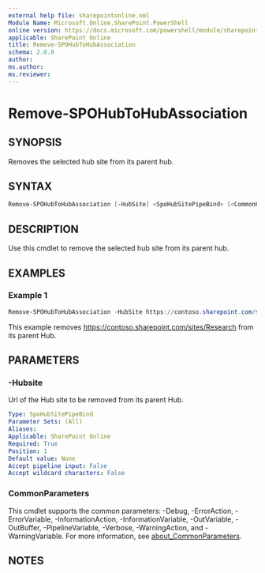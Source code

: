 ```yaml
---
external help file: sharepointonline.xml
Module Name: Microsoft.Online.SharePoint.PowerShell
online version: https://docs.microsoft.com/powershell/module/sharepoint-online/remove-spohubtohubassociation
applicable: SharePoint Online
title: Remove-SPOHubToHubAssociation
schema: 2.0.0
author:
ms.author:
ms.reviewer:
---
```


# Remove-SPOHubToHubAssociation

## SYNOPSIS

Removes the selected hub site from its parent hub.

## SYNTAX

```powershell
Remove-SPOHubToHubAssociation [-HubSite] <SpoHubSitePipeBind> [<CommonParameters>]
```

## DESCRIPTION

Use this cmdlet to remove the selected hub site from its parent hub.

## EXAMPLES

### Example 1

```powershell
Remove-SPOHubToHubAssociation -HubSite https://contoso.sharepoint.com/sites/Research
```

This example removes https://contoso.sharepoint.com/sites/Research from its parent Hub.

## PARAMETERS

### -Hubsite

Url of the Hub site to be removed from its parent Hub.

```yaml
Type: SpoHubSitePipeBind
Parameter Sets: (All)
Aliases:
Applicable: SharePoint Online
Required: True
Position: 1
Default value: None
Accept pipeline input: False
Accept wildcard characters: False
```

### CommonParameters

This cmdlet supports the common parameters: -Debug, -ErrorAction, -ErrorVariable, -InformationAction, -InformationVariable, -OutVariable, -OutBuffer, -PipelineVariable, -Verbose, -WarningAction, and -WarningVariable. For more information, see [about_CommonParameters](https://go.microsoft.com/fwlink/p/?LinkID=113216).

## NOTES
